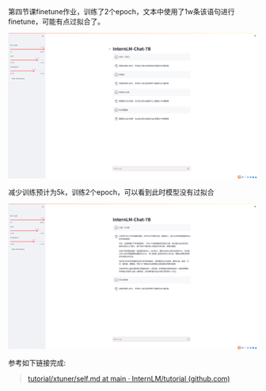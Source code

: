 
第四节课finetune作业，训练了2个epoch，文本中使用了1w条该语句进行finetune，可能有点过拟合了。

![](./imgs/image-20240117083317327.png)

减少训练预计为5k，训练2个epoch，可以看到此时模型没有过拟合

![](./imgs/image-20240117103205228.png)

参考如下链接完成:
>[tutorial/xtuner/self.md at main · InternLM/tutorial (github.com)](https://github.com/InternLM/tutorial/blob/main/xtuner/self.md)



